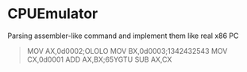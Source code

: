 # CPUEmulator

Parsing assembler-like command and implement them like real x86 PC

> MOV AX,0d0002;OLOLO
> MOV BX,0d0003;1342432543
> MOV CX,0d0001
> ADD AX,BX;65YGTU
> SUB AX,CX
